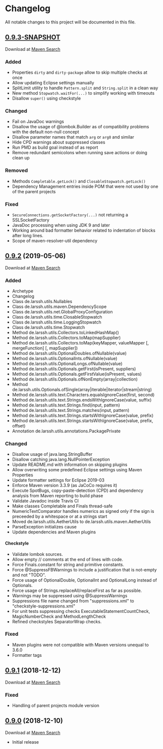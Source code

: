 # Changelog
All notable changes to this project will be documented in this file.

<a name="0.9.3"></a>

## [0.9.3-SNAPSHOT](https://github.com/lars-sh/parent/compare/dcd5e2319393a95ac13db6ad55d6baf2a1cd7d31...master)

Download at [Maven Search](https://search.maven.org/search?q=g:de.lars-sh%20AND%20%28a:parent%20a:parent-archetype%20a:root%20a:utils%20a:utils-annotations%20a:utils-test%29%20AND%20v:0.9.3)

### Added
* Properties `dirty` and `dirty-package` allow to skip multiple checks at once
* Allow updating Eclipse settings manually
* SplitLimit utility to handle `Pattern.split` and `String.split` in a clean way
* New method `Stopwatch.waitFor(...)` to simplify working with timeouts
* Disallow `super()` using checkstyle

### Changed
* Fail on JavaDoc warnings
* Disallow the usage of @lombok.Builder as of compatibility problems with the default non-null concept
* Disallow parameter names that match `arg` or `arg0` and similar
* Hide CPD warnings about suppressed classes
* Run PMD as build goal instead of as report
* Remove redundant semicolons when running save actions or doing clean up

### Removed
* Methods `Completable.getLock()` and `ClosableStopwatch.getLock()`
* Dependency Management entries inside POM that were not used by one of the parent projects

### Fixed
* `SecureConnections.getSocketFactory(...)` not returning a SSLSocketFactory
* JavaDoc processing when using JDK 9 and later
* Working around bad formatter behavior related to indentation of blocks after long lines.
* Scope of maven-resolver-util dependency

<a name="0.9.2"></a>

## [0.9.2](https://github.com/lars-sh/parent/compare/3547b85c9a72fd0c10c00be9dd40ceee65fec7cf...dcd5e2319393a95ac13db6ad55d6baf2a1cd7d31) (2019-05-06)

Download at [Maven Search](https://search.maven.org/search?q=g:de.lars-sh%20AND%20%28a:parent%20a:parent-archetype%20a:root%20a:utils%20a:utils-annotations%20a:utils-test%29%20AND%20v:0.9.2)

### Added
* Archetype
* Changelog
* Class de.larssh.utils.Nullables
* Class de.larssh.utils.maven.DependencyScope
* Class de.larssh.utils.net.GlobalProxyConfiguration
* Class de.larssh.utils.time.ClosableStopwatch
* Class de.larssh.utils.time.LoggingStopwatch
* Class de.larssh.utils.time.Stopwatch
* Method de.larssh.utils.Collectors.toLinkedHashMap()
* Method de.larssh.utils.Collectors.toMap(mapSupplier)
* Method de.larssh.utils.Collectors.toMap(keyMapper, valueMapper \[, mergeFunction\] \[, mapSupplier\])
* Method de.larssh.utils.OptionalDoubles.ofNullable(value)
* Method de.larssh.utils.OptionalInts.ofNullable(value)
* Method de.larssh.utils.OptionalLongs.ofNullable(value)
* Method de.larssh.utils.Optionals.getFirst(isPresent, suppliers)
* Method de.larssh.utils.Optionals.getFirstValue(isPresent, values)
* Method de.larssh.utils.Optionals.ofNonEmpty(array|collection)
* Method de.larssh.utils.Optionals.ofSingle(array|iterable|iterator|stream|string)
* Method de.larssh.utils.text.Characters.equalsIgnoreCase(first, second)
* Method de.larssh.utils.text.Strings.endsWithIgnoreCase(value, suffix)
* Method de.larssh.utils.text.Strings.find(input, pattern)
* Method de.larssh.utils.text.Strings.matches(input, pattern)
* Method de.larssh.utils.text.Strings.startsWithIgnoreCase(value, prefix)
* Method de.larssh.utils.text.Strings.startsWithIgnoreCase(value, prefix, offset)
* Annotation de.larssh.utils.annotations.PackagePrivate

### Changed
* Disallow usage of java.lang.StringBuffer
* Disallow catching java.lang.NullPointerException
* Update README.md with information on skipping plugins
* Allow overwriting some predefined Eclipse settings using Maven Properties
* Update formatter settings for Eclipse 2019-03
* Enforce Maven version 3.3.9 (as JaCoCo requires it)
* Execute SpotBugs, copy-paste-detection (CPD) and dependency analysis from Maven reporting to build phase
* Validate Javadoc inside Travis CI
* Make classes Completable and Finals thread-safe
* NumericTextComparator handles numerics as signed only if the sign is preceeded by a whitespace or at a strings start
* Moved de.larssh.utils.AetherUtils to de.larssh.utils.maven.AetherUtils
* ParseException initializes cause
* Update dependencies and Maven plugins

#### Checkstyle
* Validate lombok sources.
* Allow empty // comments at the end of lines with code.
* Force Finals.constant for string and primitive constants.
* Force @SuppressFBWarnings to include a justification that is not-empty and not "TODO".
* Force usage of OptionalDouble, OptionalInt and OptionalLong instead of Optionals.
* Force usage of Strings.replaceAll/replaceFirst as far as possible.
* Warnings may be suppressed using @SuppressWarnings
* Suppressions file name changed from "suppressions.xml" to "checkstyle-suppressions.xml"
* For unit tests suppressing checks ExecutableStatementCountCheck, MagicNumberCheck and MethodLengthCheck
* Refined checkstyles SeparatorWrap checks.

### Fixed
* Maven plugins were not compatible with Maven versions unequal to 3.6.0
* Formatter tags

<a name="0.9.1"></a>

## [0.9.1](https://github.com/lars-sh/parent/compare/55696d71cc8c2946710a803945c0425967e4e83c...3547b85c9a72fd0c10c00be9dd40ceee65fec7cf) (2018-12-12)

Download at [Maven Search](https://search.maven.org/search?q=g:de.lars-sh%20AND%20%28a:parent%20a:root%20a:utils%20a:utils-annotations%20a:utils-test%29%20AND%20v:0.9.1)

### Fixed
* Handling of parent projects module version

<a name="0.9.0"></a>

## [0.9.0](https://github.com/lars-sh/parent/commit/55696d71cc8c2946710a803945c0425967e4e83c) (2018-12-10)

Download at [Maven Search](https://search.maven.org/search?q=g:de.lars-sh%20AND%20%28a:parent%20a:root%20a:utils%20a:utils-annotations%20a:utils-test%29%20AND%20v:0.9.0)

* Initial release
